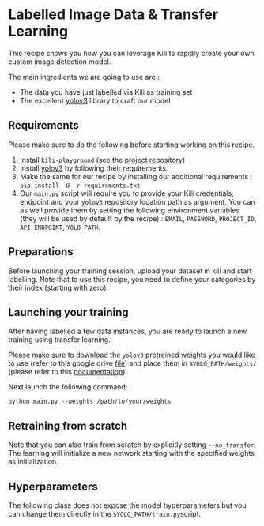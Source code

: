 # Labelled Image Data & Transfer Learning

This recipe shows you how you can leverage Kili to rapidly create your own custom image detection model. 

The main ingredients we are going to use are :
* The data you have just labelled via Kili as training set
* The excellent [yolov3](https://github.com/ultralytics/yolov3) library to craft our model

## Requirements

Please make sure to do the following before starting working on this recipe.

1. Install `kili-playground` (see the [project repository](https://github.com/kili-technology/kili-playground))
2. Install [yolov3](https://github.com/ultralytics/yolov3) by following their requirements.
3. Make the same for our recipe by installing our additional requirements : `pip install -U -r requirements.txt`
4. Our `main.py` script will require you to provide your Kili credentials, endpoint and your `yolov3` repository location path as argument. You can as well provide them by setting the following environment variables (they will be used by default by the recipe) : `EMAIL`, `PASSWORD`, `PROJECT_ID`, `API_ENDPOINT`, `YOLO_PATH`.

## Preparations

Before launching your training session, upload your dataset in kili and start labelling. Note that to use this recipe, you need to define your categories by their index (starting with zero).

## Launching your training

After having labelled a few data instances, you are ready to launch a new training using transfer learning.

Please make sure to download the `yolov3` pretrained weights you would like to use (refer to this google drive [file](https://drive.google.com/drive/folders/1uxgUBemJVw9wZsdpboYbzUN4bcRhsuAI)) and place them in `$YOLO_PATH/weights/` (please refer to this [documentation](https://github.com/ultralytics/yolov3/wiki/Example:-Transfer-Learning)). 

Next launch the following command:

```
python main.py --weights /path/to/your/weights
```

## Retraining from scratch

Note that you can also train from scratch by explicitly setting `--no_transfer`. The learning will initialize a new network starting with the specified weights as initialization.

## Hyperparameters

The following class does not expose the model hyperparameters but you can change them directly in the `$YOLO_PATH/train.py`script.


